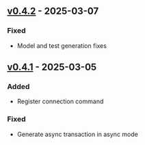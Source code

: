 ## [v0.4.2](https://pypi.org/project/amsdal_cli/0.4.2/) - 2025-03-07

### Fixed

- Model and test generation fixes

## [v0.4.1](https://pypi.org/project/amsdal_cli/0.4.1/) - 2025-03-05

### Added

- Register connection command

### Fixed

- Generate async transaction in async mode

